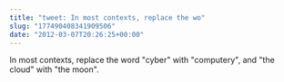 ```yaml
---
title: "tweet: In most contexts, replace the wo"
slug: "177490408341909506"
date: "2012-03-07T20:26:25+00:00"
---
```

In most contexts, replace the word "cyber" with "computery", and "the cloud" with "the moon".